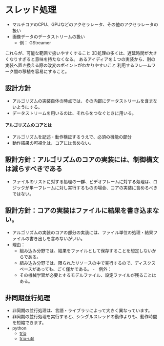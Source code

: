 # スレッド処理
- マルチコアのCPU、GPUなどのアクセラレータ、その他のアクセラレータの扱い
- 画像データのデータストリームの扱い
  - 例： GStreamer

これらが、可能な範囲で扱いやすくすること
3D処理の多くは、遅延時間が大きくなりすぎると意味を持たなくなる。
あるアイディアを１つの実装から、別の実装へ置き換える際の改変のポイントがわかりやすいこと
利用するフレームワーク間の移植を容易にすること。

## 設計方針
- アルゴリズムの実装自体の時点では、その内部にデータストリームを含まないようにする。
- データストリームを用いるのは、それらをつなぐときに用いる。

#### アルゴリズムのコアとは
- アルゴリズムを記述・動作検証するうえで、必須の機能の部分
- 動作結果の可視化は、コアには含めない。

## 設計方針：アルゴリズムのコアの実装には、制御構文は減らすべきである
- ファイルのリストに対する処理の一群、ビデオフレームに対する処理は、ロジックが単一フレームに対し実行するものの場合、コアの実装に含めるべきではない。

## 設計方針：コアの実装はファイルに結果を書き込まない。
- アルゴリズムの実装のコアの部分の実装には、ファイル単位の処理・結果ファイルの書き出しを含めないがいい。
- 理由：
  - 組み込み分野では、結果をファイルとして保存することを想定しないからである。
  - 組み込み分野では、限られたリソースの中で実行するので、ディスクスペースがあっても、ごく僅かである。
-　例外：
  - その機械学習が必要とするモデルファイル、設定ファイルが残ることはある。

## 非同期並行処理
- 非同期の並行処理は、言語・ライブラリによって大きく異なっています。
- 非同期の並行処理を実行すると、シングルスレッドの動作よりも、動作時間を短縮できます。
- python
  - [trio](https://github.com/python-trio/trio)
  - [trio-util](https://github.com/groove-x/trio-util)
